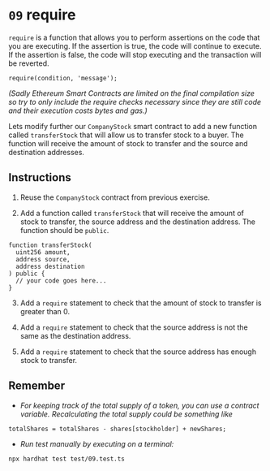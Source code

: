 # `09` require

`require` is a function that allows you to perform assertions on the code that you are executing. If the assertion is true, the code will continue to execute. If the assertion is false, the code will stop executing and the transaction will be reverted.

```solidity
require(condition, 'message');
```

_(Sadly Ethereum Smart Contracts are limited on the final compilation size so try to only include the require checks necessary since they are still code and their execution costs bytes and gas.)_

Lets modify further our `CompanyStock` smart contract to add a new function called `transferStock` that will allow us to transfer stock to a buyer.
The function will receive the amount of stock to transfer and the source and destination addresses.

## Instructions

1. Reuse the `CompanyStock` contract from previous exercise.

2. Add a function called `transferStock` that will receive the amount of stock to transfer, the source address and the destination address. The function should be `public`.

```solidity
function transferStock(
  uint256 amount,
  address source,
  address destination
) public {
  // your code goes here...
}

```

3. Add a `require` statement to check that the amount of stock to transfer is greater than 0.

4. Add a `require` statement to check that the source address is not the same as the destination address.

5. Add a `require` statement to check that the source address has enough stock to transfer.

## Remember

- _For keeping track of the total supply of a token, you can use a contract variable. Recalculating the total supply could be something like_

```solidity
totalShares = totalShares - shares[stockholder] + newShares;
```

- _Run test manually by executing on a terminal:_

```shell
npx hardhat test test/09.test.ts
```
